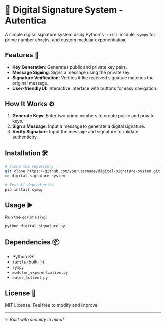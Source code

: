 # 🔐 Digital Signature System - Autentica

A simple digital signature system using Python's `turtle` module, `sympy` for prime number checks, and custom modular exponentiation.

## Features 🚀
- **Key Generation**: Generates public and private key pairs.
- **Message Signing**: Signs a message using the private key.
- **Signature Verification**: Verifies if the received signature matches the original message.
- **User-friendly UI**: Interactive interface with buttons for easy navigation.

## How It Works ⚙️
1. **Generate Keys**: Enter two prime numbers to create public and private keys.
2. **Sign a Message**: Input a message to generate a digital signature.
3. **Verify Signature**: Input the message and signature to validate authenticity.

## Installation 🛠️
```sh
# Clone the repository
git clone https://github.com/yourusername/digital-signature-system.git
cd digital-signature-system

# Install dependencies
pip install sympy
```

## Usage ▶️
Run the script using:
```sh
python digital_signature.py
```

## Dependencies 📦
- Python 3+
- `turtle` (built-in)
- `sympy`
- `modular_exponentiation.py`
- `euler_totient.py`

## License 📜
MIT License. Feel free to modify and improve!

---

✨ *Built with security in mind!*
